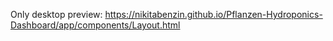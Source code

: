 Only desktop
preview: https://nikitabenzin.github.io/Pflanzen-Hydroponics-Dashboard/app/components/Layout.html
